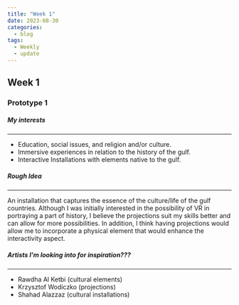 ```yaml
---
title: "Week 1"
date: 2023-08-30
categories:
  - blog
tags:
  - Weekly
  - update
---
```


## Week 1
### Prototype 1

##### My interests
------
 - Education, social issues, and religion and/or culture. 
 - Immersive experiences in relation to the history of the gulf.
 - Interactive Installations with elements native to the gulf. 

##### Rough Idea
------
  An installation that captures the essence of the culture/life of the gulf countries. Although I was initially interested in the possibility of VR in portraying a part of history, I believe the projections suit my skills better and can allow for more possibilities. In addition, I think having projections would allow me to incorporate a physical element that would enhance the interactivity aspect. 

##### Artists I'm looking into for inspiration???
------
  - Rawdha Al Ketbi (cultural elements)
  - Krzysztof Wodiczko (projections)
  - Shahad Alazzaz (cultural installations)

  
